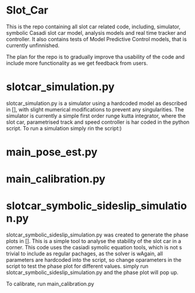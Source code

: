 # Slot_Car

This is the repo containing all slot car related code, including, simulator, symbolic Casadi slot car model,
analysis models and real time tracker and controller. It also contains tests of Model Predictive Control models, that is currently unfinnished.

The plan for the repo is to gradually improve tha usability of the code and include more functionality as we get feedback from users.


# slotcar_simulation.py
slotcar_simulation.py is a simulator using a hardcoded model as described in [], with slight mumerical modifications to prevent any singularities. The simulator is currently a simple first order runge kutta integrator, where the slot car, parametrised track and speed controller is har coded in the python script. To run a simulation simply rin the script:)

# main_pose_est.py

# main_calibration.py

# slotcar_symbolic_sideslip_simulation.py
slotcar_symbolic_sideslip_simulation.py was created to generate the phase plots in []. This is a simple tool to analyse the stability of the slot car in a corner. This code uses the casiadi symolic equation tools, which is not s trivial to include as regular pachages, as the solver is wAgain, all parameters are hardcoded into the script, so change oparameters in the script to test the phase plot for different values. simply run slotcar_symbolic_sideslip_simulation.py and the phase plot will pop up. 

To calibrate, run main_calibration.py
